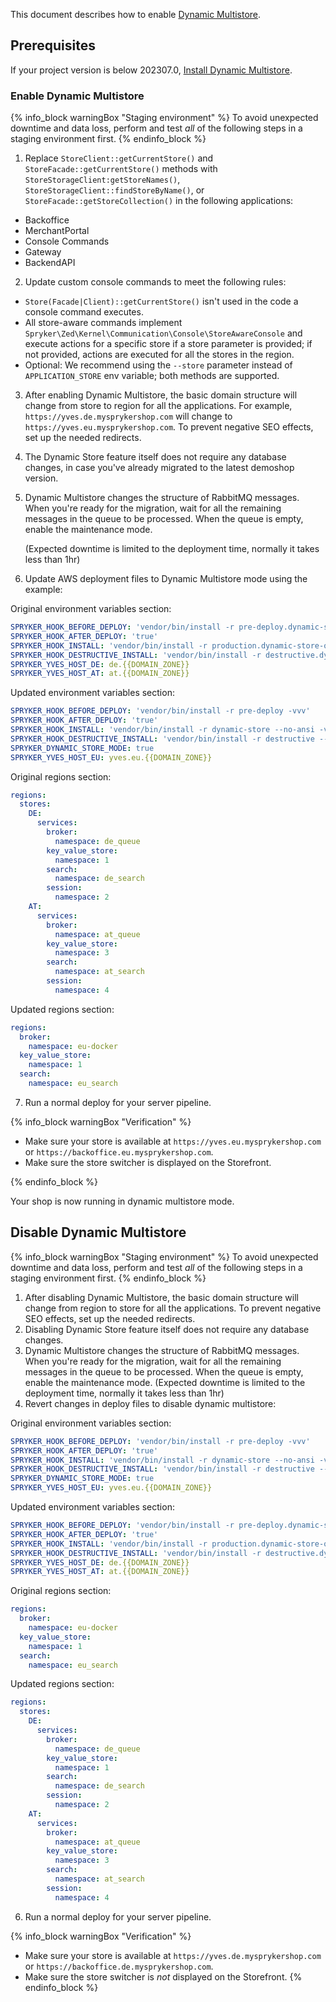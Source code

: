 This document describes how to enable [Dynamic Multistore](/docs/pbc/all/dynamic-multistore/{{page.version}}/base-shop/dynamic-multistore-feature-overview.html).

## Prerequisites

If your project version is below 202307.0, [Install Dynamic Multistore](/docs/pbc/all/dynamic-multistore/202410.0/base-shop/install-dynamic-multistore.html).

### Enable Dynamic Multistore

{% info_block warningBox "Staging environment" %}
To avoid unexpected downtime and data loss, perform and test *all* of the following steps in a staging environment first.
{% endinfo_block %}



1. Replace `StoreClient::getCurrentStore()` and `StoreFacade::getCurrentStore()` methods with `StoreStorageClient:getStoreNames()`, `StoreStorageClient::findStoreByName()`, or `StoreFacade::getStoreCollection()` in the following applications:
  * Backoffice
  * MerchantPortal
  * Console Commands
  * Gateway
  * BackendAPI

2. Update custom console commands to meet the following rules:
  - `Store(Facade|Client)::getCurrentStore()` isn't used in the code a console command executes.
  - All store-aware commands implement `Spryker\Zed\Kernel\Communication\Console\StoreAwareConsole` and execute actions for a specific store if a store parameter is provided; if not provided, actions are executed for all the stores in the region.
  - Optional: We recommend using the `--store` parameter instead of `APPLICATION_STORE` env variable; both methods are supported.

3. After enabling Dynamic Multistore, the basic domain structure will change from store to region for all the applications. For example, `https://yves.de.mysprykershop.com` will change to `https://yves.eu.mysprykershop.com`. To prevent negative SEO effects, set up the needed redirects.
4. The Dynamic Store feature itself does not require any database changes, in case you've already migrated to the latest demoshop version.
5. Dynamic Multistore changes the structure of RabbitMQ messages. When you're ready for the migration, wait for all the remaining messages in the queue to be processed. When the queue is empty, enable the maintenance mode.

   (Expected downtime is limited to the deployment time, normally it takes less than 1hr)
6. Update AWS deployment files to Dynamic Multistore mode using the example:

Original environment variables section:
```yaml
SPRYKER_HOOK_BEFORE_DEPLOY: 'vendor/bin/install -r pre-deploy.dynamic-store-off -vvv'
SPRYKER_HOOK_AFTER_DEPLOY: 'true'
SPRYKER_HOOK_INSTALL: 'vendor/bin/install -r production.dynamic-store-off --no-ansi -vvv'
SPRYKER_HOOK_DESTRUCTIVE_INSTALL: 'vendor/bin/install -r destructive.dynamic-store-off --no-ansi -vvv'
SPRYKER_YVES_HOST_DE: de.{{DOMAIN_ZONE}}
SPRYKER_YVES_HOST_AT: at.{{DOMAIN_ZONE}}
```

Updated environment variables section:

```yaml
SPRYKER_HOOK_BEFORE_DEPLOY: 'vendor/bin/install -r pre-deploy -vvv'
SPRYKER_HOOK_AFTER_DEPLOY: 'true'
SPRYKER_HOOK_INSTALL: 'vendor/bin/install -r dynamic-store --no-ansi -vvv'
SPRYKER_HOOK_DESTRUCTIVE_INSTALL: 'vendor/bin/install -r destructive --no-ansi -vvv'
SPRYKER_DYNAMIC_STORE_MODE: true
SPRYKER_YVES_HOST_EU: yves.eu.{{DOMAIN_ZONE}}
```

Original regions section:
```yaml
regions:
  stores:
    DE:
      services:
        broker:
          namespace: de_queue
        key_value_store:
          namespace: 1
        search:
          namespace: de_search
        session:
          namespace: 2
    AT:
      services:
        broker:
          namespace: at_queue
        key_value_store:
          namespace: 3
        search:
          namespace: at_search
        session:
          namespace: 4
```

Updated regions section:

```yaml
regions:
  broker:
    namespace: eu-docker
  key_value_store:
    namespace: 1
  search:
    namespace: eu_search
```

7. Run a normal deploy for your server pipeline.


{% info_block warningBox "Verification" %}
- Make sure your store is available at `https://yves.eu.mysprykershop.com` or `https://backoffice.eu.mysprykershop.com`.
- Make sure the store switcher is displayed on the Storefront.

{% endinfo_block %}

Your shop is now running in dynamic multistore mode.

## Disable Dynamic Multistore

{% info_block warningBox "Staging environment" %}
To avoid unexpected downtime and data loss, perform and test *all* of the following steps in a staging environment first.
{% endinfo_block %}





1. After disabling Dynamic Multistore, the basic domain structure will change from region to store for all the applications. To prevent negative SEO effects, set up the needed redirects.
2. Disabling Dynamic Store feature itself does not require any database changes.
3. Dynamic Multistore changes the structure of RabbitMQ messages. When you're ready for the migration, wait for all the remaining messages in the queue to be processed. When the queue is empty, enable the maintenance mode.
      (Expected downtime is limited to the deployment time, normally it takes less than 1hr)
4. Revert changes in deploy files to disable dynamic multistore:

Original environment variables section:
```yaml
SPRYKER_HOOK_BEFORE_DEPLOY: 'vendor/bin/install -r pre-deploy -vvv'
SPRYKER_HOOK_AFTER_DEPLOY: 'true'
SPRYKER_HOOK_INSTALL: 'vendor/bin/install -r dynamic-store --no-ansi -vvv'
SPRYKER_HOOK_DESTRUCTIVE_INSTALL: 'vendor/bin/install -r destructive --no-ansi -vvv'
SPRYKER_DYNAMIC_STORE_MODE: true
SPRYKER_YVES_HOST_EU: yves.eu.{{DOMAIN_ZONE}}
```
Updated environment variables section:
```yaml
SPRYKER_HOOK_BEFORE_DEPLOY: 'vendor/bin/install -r pre-deploy.dynamic-store-off -vvv'
SPRYKER_HOOK_AFTER_DEPLOY: 'true'
SPRYKER_HOOK_INSTALL: 'vendor/bin/install -r production.dynamic-store-off --no-ansi -vvv'
SPRYKER_HOOK_DESTRUCTIVE_INSTALL: 'vendor/bin/install -r destructive.dynamic-store-off --no-ansi -vvv'
SPRYKER_YVES_HOST_DE: de.{{DOMAIN_ZONE}}
SPRYKER_YVES_HOST_AT: at.{{DOMAIN_ZONE}}
```

Original regions section:
```yaml
regions:
  broker:
    namespace: eu-docker
  key_value_store:
    namespace: 1
  search:
    namespace: eu_search
```

Updated regions section:
```yaml
regions:
  stores:
    DE:
      services:
        broker:
          namespace: de_queue
        key_value_store:
          namespace: 1
        search:
          namespace: de_search
        session:
          namespace: 2
    AT:
      services:
        broker:
          namespace: at_queue
        key_value_store:
          namespace: 3
        search:
          namespace: at_search
        session:
          namespace: 4
```

6. Run a normal deploy for your server pipeline.

{% info_block warningBox "Verification" %}
- Make sure your store is available at `https://yves.de.mysprykershop.com` or `https://backoffice.de.mysprykershop.com`.
- Make sure the store switcher is *not* displayed on the Storefront.
{% endinfo_block %}
